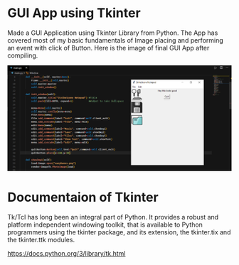 # GUI App using Tkinter

Made a GUI Application using Tkinter Library from Python. The App has covered most of my basic fundamentals of Image placing and  performing an event with click of Button. Here is the image of final GUI App after compiling.

![Output GUI](https://github.com/pranshu2610/GUI-App-Tkinter/blob/master/DIS.png)

# Documentaion of Tkinter

Tk/Tcl has long been an integral part of Python. It provides a robust and platform independent windowing toolkit, that is available to Python programmers using the tkinter package, and its extension, the tkinter.tix and the tkinter.ttk modules. 

https://docs.python.org/3/library/tk.html
